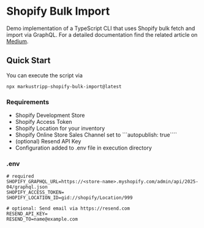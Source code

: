 # Shopify Bulk Import

Demo implementation of a TypeScript CLI that uses Shopify bulk fetch and import via GraphQL. For a detailed documentation find the related article on [Medium](https://markustripp.medium.com/100x-faster-shopify-product-import-f9deb16b160c).

## Quick Start

You can execute the script via

```
npx markustripp-shopify-bulk-import@latest
```

### Requirements

- Shopify Development Store
- Shopify Access Token
- Shopify Location for your inventory
- Shopify Online Store Sales Channel set to ```autopublish: true````
- (optional) Resend API Key
- Configuration added to .env file in execution directory

### .env

```
# required
SHOPIFY_GRAPHQL_URL=https://<store-name>.myshopify.com/admin/api/2025-04/graphql.json
SHOPIFY_ACCESS_TOKEN=
SHOPIFY_LOCATION_ID=gid://shopify/Location/999

# optional: Send email via https://resend.com
RESEND_API_KEY=
RESEND_TO=name@example.com
```
